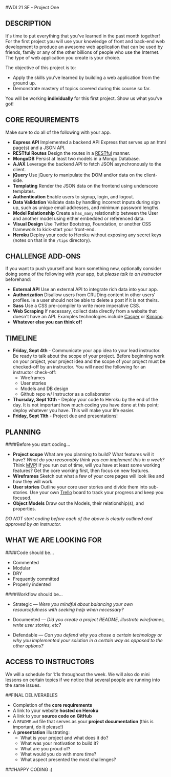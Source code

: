 #WDI 21 SF - Project One

## DESCRIPTION

It's time to put everything that you've learned in the past month together! For the first project you will use your knowledge of front and back-end web development to produce an awesome web application that can be used by friends, family or any of the other billions of people who use the Internet. The type of web application you create is your choice.

The objective of this project is to:

* Apply the skills you've learned by building a web application from the ground up.
* Demonstrate mastery of topics covered during this course so far.

You will be working **individually** for this first project. Show us what you've got!

## CORE REQUIREMENTS
Make sure to do all of the following with your app.

* **Express API** Implemented a backend API Express that serves up an html page(s) and a JSON API.
* **RESTful Routes** Design the routes in a [RESTful](http://restfulrouting.com/mappings/resources) manner.
* **MongoDB** Persist at least two models in a Mongo Database.
* **AJAX** Leverage the backend API to fetch JSON asynchronously to the client.
* **jQuery** Use jQuery to manipulate the DOM and/or data on the client-side.
* **Templating** Render the JSON data on the frontend using underscore templates.
* **Authentication** Enable users to signup, login, and logout.
* **Data Validation** Validate data by handling incorrect inputs during sign up, such as unique email addresses, and minimum password lengths.
* **Model Relationship** Create a `has_many` relationship between the User and another model using either embedded or referenced data.
* **Visual Design** Use Twitter Bootstrap, Foundation, or another CSS framework to kick-start your front-end.
* **Heroku** Deploy your code to Heroku without exposing any secret keys (notes on that in the `/tips` directory).

## CHALLENGE ADD-ONS
If you want to push yourself and learn something new, optionally consider doing some of the following with your app, but *please talk to an instructor* beforehand:

* **External API** Use an external API to integrate rich data into your app.
* **Authorization** Disallow users from CRUDing content in other users' profiles. Ie a user should not be able to delete a post if it is not theirs.
* **Sass** Use a CSS pre-compiler to write more imperative CSS. 
* **Web Scraping** If necessary, collect data directly from a website that doesn't have an API. Examples technologies include [Casper](http://casperjs.org/) or [Kimono](https://www.kimonolabs.com/).
* **Whatever else you can think of!**

## TIMELINE

* **Friday, Sept 4th** - Communicate your app idea to your lead instructor. Be ready to talk about the scope of your project. Before beginning work on your project, your project idea and the scope of your project must be checked-off by an instructor.  You will need the following for an instructor check-off:
    * Wireframes
    * User stories
    * Models and DB design
    * Github repo w/ Instructor as a collaborator
* **Thursday, Sept 10th** - Deploy your code to Heroku by the end of the day.  It is not important how much coding you have done at this point; deploy whatever you have.  This will make your life easier.
* **Friday, Sept 11th** - Project due and presentations!

## PLANNING

####Before you start coding...

* **Project scope** What are you planning to build? What features will it have? *What do you reasonably think you can implement this in a week?* Think [MVP](http://en.wikipedia.org/wiki/Minimum_viable_product)! If you run out of time, will you have at least some working features? Get the core working first, then focus on new features.
* **Wireframes** Sketch out what a few of your core pages will look like and how they will work.
* **User stories** Outline your core user stories and divide them into sub-stories. Use your own [Trello](https://trello.com/) board to track your progress and keep you focused.
* **Object Models** Draw out the Models, their relationship(s), and properties.

*DO NOT start coding before each of the above is clearly outlined and approved by an instructor.*



## WHAT WE ARE LOOKING FOR
####Code should be...

* Commented
* Modular
* DRY
* Frequently committed
* Properly indented

####Workflow should be...

* Strategic —
*Were you mindful about balancing your own resourcefulness with seeking help when necessary?* 

* Documented —
*Did you create a project README, illustrate wireframes, write user stories, etc?*
* Defendable —
*Can you defend why you chose a certain technology or why you implemented your solution in a certain way as opposed to the other options?*

## ACCESS TO INSTRUCTORS
We will a schedule for 1:1s throughout the week. We will also do mini lessons on certain topics if we notice that several people are running into the same issues.


##FINAL DELIVERABLES

* Completion of the **core requirements**
* A link to your website **hosted on Heroku**
* A link to your **source code on GitHub**
* A `README.md` file that serves as your **project documentation** (this is important, do it please!)
* A **presentation** illustrating:
	* What is your project and what does it do?
	* What was your motivation to build it?
	* What are you proud of?
	* What would you do with more time?
	* What aspect presented the most challenges?

###HAPPY CODING :)
